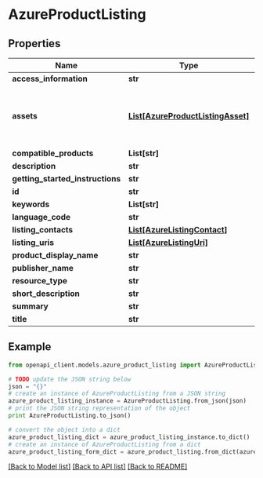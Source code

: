 # AzureProductListing


## Properties
Name | Type | Description | Notes
------------ | ------------- | ------------- | -------------
**access_information** | **str** |  | [optional] 
**assets** | [**List[AzureProductListingAsset]**](AzureProductListingAsset.md) | Not original fields. They are populated by other API calls | [optional] 
**compatible_products** | **List[str]** |  | [optional] 
**description** | **str** |  | [optional] 
**getting_started_instructions** | **str** |  | [optional] 
**id** | **str** |  | [optional] 
**keywords** | **List[str]** |  | [optional] 
**language_code** | **str** |  | [optional] 
**listing_contacts** | [**List[AzureListingContact]**](AzureListingContact.md) |  | [optional] 
**listing_uris** | [**List[AzureListingUri]**](AzureListingUri.md) |  | [optional] 
**product_display_name** | **str** |  | [optional] 
**publisher_name** | **str** |  | [optional] 
**resource_type** | **str** |  | [optional] 
**short_description** | **str** |  | [optional] 
**summary** | **str** |  | [optional] 
**title** | **str** |  | [optional] 

## Example

```python
from openapi_client.models.azure_product_listing import AzureProductListing

# TODO update the JSON string below
json = "{}"
# create an instance of AzureProductListing from a JSON string
azure_product_listing_instance = AzureProductListing.from_json(json)
# print the JSON string representation of the object
print AzureProductListing.to_json()

# convert the object into a dict
azure_product_listing_dict = azure_product_listing_instance.to_dict()
# create an instance of AzureProductListing from a dict
azure_product_listing_form_dict = azure_product_listing.from_dict(azure_product_listing_dict)
```
[[Back to Model list]](../README.md#documentation-for-models) [[Back to API list]](../README.md#documentation-for-api-endpoints) [[Back to README]](../README.md)


